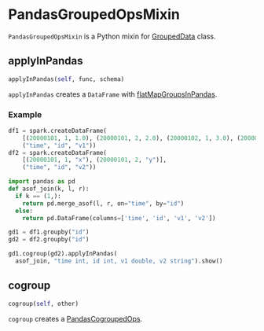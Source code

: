 # PandasGroupedOpsMixin

`PandasGroupedOpsMixin` is a Python mixin for [GroupedData](GroupedData.md) class.

## <span id="applyInPandas"> applyInPandas

```python
applyInPandas(self, func, schema)
```

`applyInPandas` creates a `DataFrame` with [flatMapGroupsInPandas](RelationalGroupedDataset.md#flatMapGroupsInPandas).

### <span id="applyInPandas-example"> Example

```python
df1 = spark.createDataFrame(
    [(20000101, 1, 1.0), (20000101, 2, 2.0), (20000102, 1, 3.0), (20000102, 2, 4.0)],
    ("time", "id", "v1"))
df2 = spark.createDataFrame(
    [(20000101, 1, "x"), (20000101, 2, "y")],
    ("time", "id", "v2"))
```

```python
import pandas as pd
def asof_join(k, l, r):
  if k == (1,):
    return pd.merge_asof(l, r, on="time", by="id")
  else:
    return pd.DataFrame(columns=['time', 'id', 'v1', 'v2'])
```

```python
gd1 = df1.groupby("id")
gd2 = df2.groupby("id")

gd1.cogroup(gd2).applyInPandas(
  asof_join, "time int, id int, v1 double, v2 string").show()
```

## <span id="cogroup"> cogroup

```python
cogroup(self, other)
```

`cogroup` creates a [PandasCogroupedOps](PandasCogroupedOps.md).
